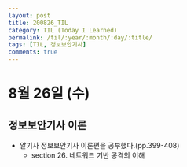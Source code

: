 ```yaml
---
layout: post
title: 200826_TIL
category: TIL (Today I Learned)
permalink: /til/:year/:month/:day/:title/
tags: [TIL, 정보보안기사]
comments: true
---
```

# 8월 26일 (수)

## 정보보안기사 이론
- 알기사 정보보안기사 이론편을 공부했다.(pp.399-408)
  - section 26. 네트워크 기반 공격의 이해
